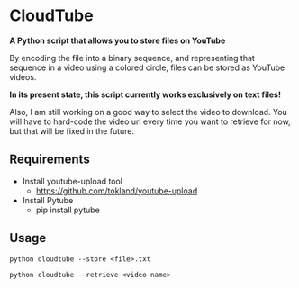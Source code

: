 # CloudTube

**A Python script that allows you to store files on YouTube**

By encoding the file into a binary sequence, and representing that sequence in a video using a colored circle,
files can be stored as YouTube videos.

**In its present state, this script currently works exclusively on text files!**

Also, I am still working on a good way to select the video to download. You will have to hard-code the video
url every time you want to retrieve for now, but that will be fixed in the future.

## Requirements

* Install youtube-upload tool
	* https://github.com/tokland/youtube-upload
* Install Pytube
	* pip install pytube

## Usage

`python cloudtube --store <file>.txt`

`python cloudtube --retrieve <video name>`
